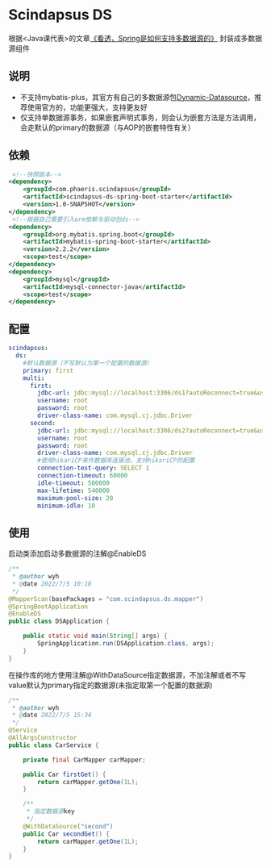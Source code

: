 # Scindapsus DS

根据<Java课代表>的文章[《看透，Spring是如何支持多数据源的》]
封装成多数据源组件

## 说明

- 不支持mybatis-plus，其官方有自己的多数据源包[Dynamic-Datasource]，推荐使用官方的，功能更强大，支持更友好
- 仅支持单数据源事务，如果嵌套声明式事务，则会认为嵌套方法是方法调用，会走默认的primary的数据源（与AOP的嵌套特性有关）

## 依赖

```xml
 <!--快照版本-->
<dependency>
    <groupId>com.phaeris.scindapsus</groupId>
    <artifactId>scindapsus-ds-spring-boot-starter</artifactId>
    <version>1.0-SNAPSHOT</version>
</dependency>
 <!--根据自己需要引入orm依赖与驱动包ds-->
<dependency>
    <groupId>org.mybatis.spring.boot</groupId>
    <artifactId>mybatis-spring-boot-starter</artifactId>
    <version>2.2.2</version>
    <scope>test</scope>
</dependency>
<dependency>
    <groupId>mysql</groupId>
    <artifactId>mysql-connector-java</artifactId>
    <scope>test</scope>
</dependency>
```

## 配置

```yaml
scindapsus:
  ds:
    #默认数据源（不写默认为第一个配置的数据源）
    primary: first
    multi:
      first:
        jdbc-url: jdbc:mysql://localhost:3306/ds1?autoReconnect=true&useUnicode=true&characterEncoding=utf8&zeroDateTimeBehavior=CONVERT_TO_NULL&useSSL=false&serverTimezone=GMT%2B8
        username: root
        password: root
        driver-class-name: com.mysql.cj.jdbc.Driver
      second:
        jdbc-url: jdbc:mysql://localhost:3306/ds2?autoReconnect=true&useUnicode=true&characterEncoding=utf8&zeroDateTimeBehavior=CONVERT_TO_NULL&useSSL=false&serverTimezone=GMT%2B8
        username: root
        password: root
        driver-class-name: com.mysql.cj.jdbc.Driver
        #使用hikariCP来作数据库连接池，支持hikariCP的配置
        connection-test-query: SELECT 1
        connection-timeout: 60000
        idle-timeout: 500000
        max-lifetime: 540000
        maximum-pool-size: 20
        minimum-idle: 10
```

## 使用

启动类添加启动多数据源的注解@EnableDS

```java
/**
 * @author wyh
 * @date 2022/7/5 10:18
 */
@MapperScan(basePackages = "com.scindapsus.ds.mapper")
@SpringBootApplication
@EnableDS
public class DSApplication {

    public static void main(String[] args) {
        SpringApplication.run(DSApplication.class, args);
    }
}
```

在操作库的地方使用注解@WithDataSource指定数据源，不加注解或者不写value默认为primary指定的数据源(未指定取第一个配置的数据源)

```java
/**
 * @author wyh
 * @date 2022/7/5 15:34
 */
@Service
@AllArgsConstructor
public class CarService {

    private final CarMapper carMapper;

    public Car firstGet() {
        return carMapper.getOne(1L);
    }

    /**
     * 指定数据源key
     */
    @WithDataSource("second")
    public Car secondGet() {
        return carMapper.getOne(1L);
    }
}
```

[《看透，Spring是如何支持多数据源的》]:https://mp.weixin.qq.com/s/at-QJjpFi3PK7jyk0hCwcA

[Dynamic-Datasource]:https://gitee.com/baomidou/dynamic-datasource-spring-boot-starter